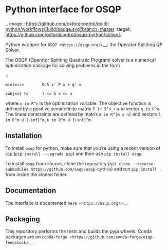 Python interface for OSQP
=========================

.. image:: https://github.com/oxfordcontrol/qdldl-python/workflows/Build/badge.svg?branch=master
   :target: https://github.com/oxfordcontrol/osqp-python/actions


Python wrapper for `OSQP <https://osqp.org/>`__: the Operator
Splitting QP Solver.

The OSQP (Operator Splitting Quadratic Program) solver is a numerical
optimization package for solving problems in the form

::

    minimize        0.5 x' P x + q' x

    subject to      l <= A x <= u

where ``x in R^n`` is the optimization variable. The objective function
is defined by a positive semidefinite matrix ``P in S^n_+`` and vector
``q in R^n``. The linear constraints are defined by matrix
``A in R^{m x n}`` and vectors ``l in R^m U {-inf}^m``,
``u in R^m U {+inf}^m``.

Installation
------------

To install ``osqp`` for python, make sure that you're using a recent version of ``pip`` (``pip install --upgrade pip``)
and then use ``pip install osqp``.

To install `osqp` from source, clone the repository (``git clone --recurse-submodules https://github.com/osqp/osqp-python``)
and run ``pip install .`` from inside the cloned folder.

Documentation
-------------

The interface is documented `here <https://osqp.org/>`__.


Packaging
---------
This repository performs the tests and builds the pypi wheels. Conda packages are on `conda-forge <https://github.com/conda-forge/osqp-feedstock>`__.
